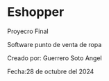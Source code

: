 # Eshopper
Proyecro Final

Software punto de venta de ropa

Creado por: Guerrero Soto Angel

Fecha:28 de octubre del 2024

